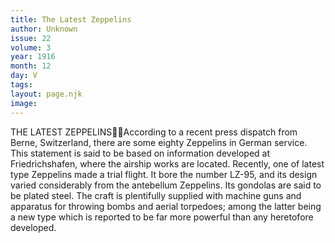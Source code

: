 ```yaml
---
title: The Latest Zeppelins
author: Unknown
issue: 22
volume: 3
year: 1916
month: 12
day: V
tags:
layout: page.njk
image:
---
```

THE LATEST ZEPPELINSAccording to a recent press dispatch from Berne, Switzerland, there are some eighty Zeppelins in German service. This statement is said to be based on information developed at Friedrichshafen, where the airship works are located. Recently, one of latest type Zeppelins made a trial flight. It bore the number LZ-95, and its design varied considerably from the antebellum Zeppelins. Its gondolas are said to be plated steel. The craft is plentifully supplied with machine guns and apparatus for throwing bombs and aerial torpedoes; among the latter being a new type which is reported to be far more powerful than any heretofore developed.
